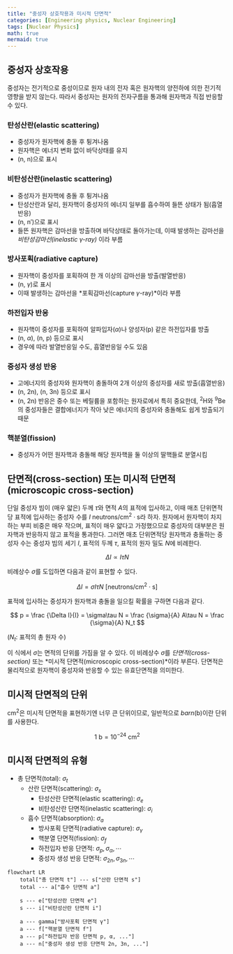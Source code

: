 ```yaml
---
title: "중성자 상호작용과 미시적 단면적"
categories: [Engineering physics, Nuclear Engineering]
tags: [Nuclear Physics]
math: true
mermaid: true
---
```


## 중성자 상호작용
중성자는 전기적으로 중성이므로 원자 내의 전자 혹은 원자핵의 양전하에 의한 전기적 영향을 받지 않는다. 따라서 중성자는 원자의 전자구름을 통과해 원자핵과 직접 반응할 수 있다.

### 탄성산란(elastic scattering)
- 중성자가 원자핵에 충돌 후 튕겨나옴
- 원자핵은 에너지 변화 없이 바닥상태를 유지
- (n, n)으로 표시

### 비탄성산란(inelastic scattering)
- 중성자가 원자핵에 충돌 후 튕겨나옴
- 탄성산란과 달리, 원자핵이 중성자의 에너지 일부를 흡수하여 들뜬 상태가 됨(흡열반응)
- (n, n′)으로 표시
- 들뜬 원자핵은 감마선을 방출하며 바닥상태로 돌아가는데, 이때 발생하는 감마선을 *비탄성감마선(inelastic $\gamma$-ray)* 이라 부름

### 방사포획(radiative capture)
- 원자핵이 중성자를 포획하여 한 개 이상의 감마선을 방출(발열반응)
- (n, $\gamma$)로 표시
- 이때 발생하는 감마선을 *포획감마선(capture $\gamma$-ray)*이라 부름

### 하전입자 반응
- 원자핵이 중성자를 포획하여 알파입자($\alpha$)나 양성자(p) 같은 하전입자를 방출
- (n, $\alpha$), (n, p) 등으로 표시
- 경우에 따라 발열반응일 수도, 흡열반응일 수도 있음

### 중성자 생성 반응
- 고에너지의 중성자와 원자핵이 충돌하여 2개 이상의 중성자를 새로 방출(흡열반응)
- (n, 2n), (n, 3n) 등으로 표시
- (n, 2n) 반응은 중수 또는 베릴륨을 포함하는 원자로에서 특히 중요한데, $^2\text{H}$와 $^9\text{Be}$의 중성자들은 결합에너지가 작아 낮은 에너지의 중성자와 충돌해도 쉽게 방출되기 때문

### 핵분열(fission)
- 중성자가 어떤 원자핵과 충돌해 해당 원자핵을 둘 이상의 딸핵들로 분열시킴

## 단면적(cross-section) 또는 미시적 단면적(microscopic cross-section)
단일 중성자 빔이 (매우 얇은) 두께 $\tau$와 면적 $A$의 표적에 입사하고, 이때 매초 단위면적당 표적에 입사하는 중성자 수를 $I\ \text{neutrons/cm}^2\cdot \text{s}$라 하자. 원자에서 원자핵이 차지하는 부피 비중은 매우 작으며, 표적이 매우 얇다고 가정했으므로 중성자의 대부분은 원자핵과 반응하지 않고 표적을 통과한다. 그러면 매초 단위면적당 원자핵과 충돌하는 중성자 수는 중성자 빔의 세기 $I$, 표적의 두께 $\tau$, 표적의 원자 밀도 $N$에 비례한다.

$$ \Delta I \propto I\tau N $$

비례상수 $\sigma$를 도입하면 다음과 같이 표현할 수 있다.

$$ \Delta I = \sigma I\tau N\ \text{[neutrons/cm}^2\cdot\text{s]} $$

표적에 입사하는 중성자가 원자핵과 충돌을 일으킬 확률을 구하면 다음과 같다.

$$ p = \frac {\Delta I}{I} = \sigma\tau N = \frac {\sigma}{A} A\tau N = \frac {\sigma}{A} N_t $$

($N_t$: 표적의 총 원자 수)

이 식에서 $\sigma$는 면적의 단위를 가짐을 알 수 있다. 이 비례상수 $\sigma$를 *단면적(cross-section)* 또는 *미시적 단면적(microscopic cross-section)*이라 부른다. 단면적은 물리적으로 원자핵이 중성자와 반응할 수 있는 유효단면적을 의미한다.

## 미시적 단면적의 단위
cm$^2$은 미시적 단면적을 표현하기엔 너무 큰 단위이므로, 일반적으로 *barn*(b)이란 단위를 사용한다.

$$ 1\ \text{b} = 10^{-24}\ \text{cm}^2 $$

## 미시적 단면적의 유형
- 총 단면적(total): $\sigma_t$
  - 산란 단면적(scattering): $\sigma_s$
    - 탄성산란 단면적(elastic scattering): $\sigma_e$
    - 비탄성산란 단면적(inelastic scattering): $\sigma_i$
  - 흡수 단면적(absorption): $\sigma_a$
    - 방사포획 단면적(radiative capture): $\sigma_\gamma$
    - 핵분열 단면적(fission): $\sigma_f$
    - 하전입자 반응 단면적: $\sigma_p, \sigma_\alpha, \cdots$
    - 중성자 생성 반응 단면적: $\sigma_{2n}, \sigma_{3n}, \cdots$

```mermaid
flowchart LR
	total["총 단면적 t"] --- s["산란 단면적 s"]
	total --- a["흡수 단면적 a"]

	s --- e["탄성산란 단면적 e"]
	s --- i["비탄성산란 단면적 i"]

	a --- gamma["방사포획 단면적 γ"]
	a --- f["핵분열 단면적 f"]
	a --- p["하전입자 반응 단면적 p, α, ..."]
	a --- n["중성자 생성 반응 단면적 2n, 3n, ..."]
```

